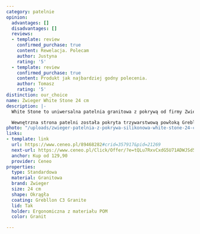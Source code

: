 ```yaml
---
category: patelnie
opinion:
  advantages: []
  disadvantages: []
  reviews:
  - template: review
    confirmed_purchase: true
    content: Rewelacja. Polecam
    author: Justyna
    rating: '5'
  - template: review
    confirmed_purchase: true
    content: Produkt jak najbardziej godny polecenia.
    author: Tomasz
    rating: '5'
distinction: our_choice
name: Zwieger White Stone 24 cm
description: |-
  White Stone to uniwersalna patelnia granitowa z pokrywą od firmy Zwieger. Została wykonana z aluminium i pokryta od wewnątrz innowacyjną powłoką nieprzywierającą. Dzięki swoim właściwościom naczynie jest doskonałym przewodnikiem i akumulatorem ciepła. To patelnia dedykowana zarówno kulinarnym specjalistom, jak i domowym miłośnikom gotowania.

  Wewnętrzna strona patelni została pokryta trzywarstwową powłoką Grebllon C3 Granite, dzięki której potrawy nie przywierają do dna podczas smażenia. Zewnętrzna strona naczynia pokryta została natomiast lakierem silikonowym o właściwościach żaroodpornych. Dzięki obydwu powłokom patelnia jest odporna na zarysowania i odkształcenia. Ergonomiczna rączka patelni została wykonana z trwałego tworzywa. Producent wydłużył dodatkowo uchwyt do 120%, zapewniając tym samym odpowiednie wyważenie naczynia. Patelnia jest przystosowana do użytku na wszystkich typach kuchenek. Pokrywa ze szkła hartowanego została otoczona silikonem. Znajduje się w niej także otwór służący do odparowania gorącego powietrza.
photo: "/uploads/zwieger-patelnia-z-pokrywa-silikonowa-white-stone-24-cm.png"
links:
- template: link
  url: https://www.ceneo.pl/89468282#crid=357917&pid=21269
  next-url: https://www.ceneo.pl/Click/Offer/?e=tQLu7RxvCxdG5U71ADWJSd5B5CRQIv3frvhVr5Ajlpe-n1ESlF2fdg8fT3M64BJFVk6sEJ_n1nRaPVyOXb44UGlmaOfWU82KzK3IUlbSDas986Ro6YE0Q1xci_ePHh11NOxYKRX-D2_hqNmFn4lmK6FqzhFSgCKP8D_nDPZHMDXYdteCZwd5GwwN3xBgWv-6674UrMCEZd9J8j49uK2TDcp4piLiiKdnjqWk8UAAI1Gd6IJepr_KWMm3FuISOXnXStIWoEJgX-I9DqFWK4x_NxLuwkFfHdp04-p-lb8tSJSpCEg-yU4GfiJQA6WgyUBdquMUrsh4BS6lUEzCWQUN3aVQTMJZBQ3dhYLaGBbbN73VgTcRcfo6T6VQTMJZBQ3dbM5VaN4a5kqEsr1fsldmxABQPu7hmScqwF_tGAfLxNKiOKvHJAy65kRe94XUYfKC6P9vDyDlYwQN-_aIAs1igFZOrBCf59Z0Q-PE7lReR-5ScNbkLZ7M48xkhDp6-1jddj5ZfzjL_Yk=&a=2&rc=notset
  anchor: Kup od 129,90
  provider: Ceneo
properties:
  type: Standardowa
  material: Granitowa
  brand: Zwieger
  size: 24 cm
  shape: Okrągła
  coating: Grebllon C3 Granite
  lid: Tak
  holder: Ergonomiczna z materiału POM
  color: Granit

---
```

